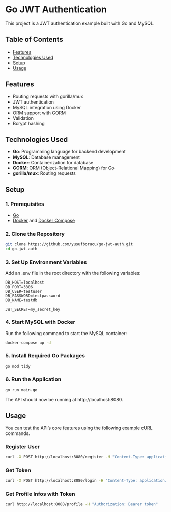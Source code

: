 # Go JWT Authentication

This project is a JWT authentication example built with Go and MySQL.

## Table of Contents

- [Features](#features)
- [Technologies Used](#technologies-used)
- [Setup](#setup)
- [Usage](#usage)

## Features

- Routing requests with gorilla/mux
- JWT authentication
- MySQL integration using Docker
- ORM support with GORM
- Validation
- Bcrypt hashing

## Technologies Used

- **Go**: Programming language for backend development
- **MySQL**: Database management
- **Docker**: Containerization for database
- **GORM**: ORM (Object-Relational Mapping) for Go
- **gorilla/mux**: Routing requests

## Setup

### 1. Prerequisites

- [Go](https://golang.org/dl/)
- [Docker](https://www.docker.com/get-started) and [Docker Compose](https://docs.docker.com/compose/install/)

### 2. Clone the Repository

```bash
git clone https://github.com/yusufborucu/go-jwt-auth.git
cd go-jwt-auth
```

### 3. Set Up Environment Variables

Add an .env file in the root directory with the following variables:

```env
DB_HOST=localhost
DB_PORT=3306
DB_USER=testuser
DB_PASSWORD=testpassword
DB_NAME=testdb

JWT_SECRET=my_secret_key
```

### 4. Start MySQL with Docker

Run the following command to start the MySQL container:

```bash
docker-compose up -d
```

### 5. Install Required Go Packages
```bash
go mod tidy
```

### 6. Run the Application
```bash
go run main.go
```

The API should now be running at http://localhost:8080.

## Usage

You can test the API’s core features using the following example cURL commands.

### Register User

```bash
curl -X POST http://localhost:8080/register -H "Content-Type: application/json" -d '{"name": "John Doe", "email": "johndoe@example.com", "password": "123456"}'
```

### Get Token

```bash
curl -X POST http://localhost:8080/login -H "Content-Type: application/json" -d '{"email": "johndoe@example.com", "password": "123456"}'
```

### Get Profile Infos with Token

```bash
curl http://localhost:8080/profile -H "Authorization: Bearer token"
```